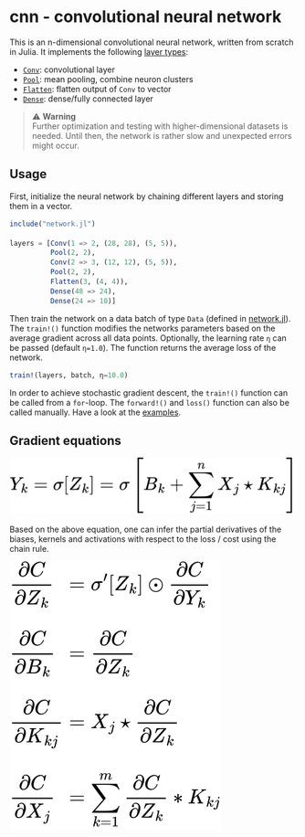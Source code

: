 # cnn - convolutional neural network

This is an n-dimensional convolutional neural network, written from
scratch in Julia. It implements the following [layer types][1]:

* [`Conv`][2]: convolutional layer
* [`Pool`][3]: mean pooling, combine neuron clusters
* [`Flatten`][4]: flatten output of `Conv` to vector
* [`Dense`][5]: dense/fully connected layer

> :warning: **Warning**\
> Further optimization and testing with higher-dimensional datasets is
> needed. Until then, the network is rather slow and unexpected errors
> might occur.

## Usage

First, initialize the neural network by chaining different layers and
storing them in a vector.

```julia
include("network.jl")

layers = [Conv(1 => 2, (28, 28), (5, 5)),
          Pool(2, 2),
          Conv(2 => 3, (12, 12), (5, 5)),
          Pool(2, 2),
          Flatten(3, (4, 4)),
          Dense(48 => 24),
          Dense(24 => 10)]
```

Then train the network on a data batch of type `Data` (defined in
[network.jl][6]). The `train!()` function modifies the networks
parameters based on the average gradient across all data points.
Optionally, the learning rate `η` can be passed (default `η=1.0`). The
function returns the average loss of the network.

```julia
train!(layers, batch, η=10.0)
```

In order to achieve stochastic gradient descent, the `train!()` function
can be called from a `for`-loop. The `forward!()` and `loss()` function
can also be called manually. Have a look at the [examples][7].

## Gradient equations

<picture>
  <source media="(prefers-color-scheme: light)" srcset="./images/forward.svg">
  <source media="(prefers-color-scheme: dark)" srcset="./images/forward_inv.svg">
  <img alt="forward propagation equation" src="./images/forward.svg">
</picture>

Based on the above equation, one can infer the partial derivatives of
the biases, kernels and activations with respect to the loss / cost
using the chain rule.

<picture>
  <source media="(prefers-color-scheme: light)" srcset="./images/gradient.svg">
  <source media="(prefers-color-scheme: dark)" srcset="./images/gradient_inv.svg">
  <img alt="derivatives of biases, kernels and activations" src="./images/gradient.svg">
</picture>

[1]: ./layers/
[2]: ./layers/conv.jl
[3]: ./layers/pool.jl
[4]: ./layers/flatten.jl
[5]: ./layers/dense.jl
[6]: ./network.jl
[7]: ./examples/
